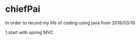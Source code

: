 # chiefPai
In order to record my life of coding using java from 2018/03/10

1.start with spring MVC

